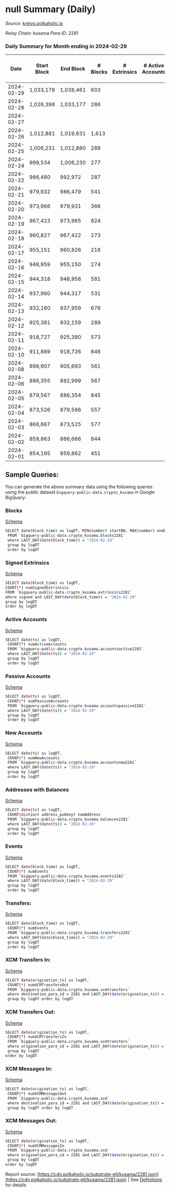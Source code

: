 # null Summary (Daily)

_Source_: [kreivo.polkaholic.io](https://kreivo.polkaholic.io)

*Relay Chain*: kusama
*Para ID*: 2281



### Daily Summary for Month ending in 2024-02-29


| Date    | Start Block | End Block | # Blocks | # Extrinsics | # Active Accounts | # Passive Accounts | # New Accounts | # Addresses | # Events  | # Transfers ($USD) | # XCM Transfers In ($USD) | # XCM Transfers Out ($USD) | # XCM In | # XCM Out | Issues |
|---------|-------------|-----------|----------|--------------|-------------------|--------------------|----------------|-------------|-----------|--------------------|---------------------------|----------------------------|----------|-----------|--------|
| 2024-02-29 | 1,033,178 | 1,038,461 | 603 |  |  |  |  |  | 1,207 |   |   |   |  |  |  |
| 2024-02-28 | 1,026,398 | 1,033,177 | 286 |  |  |  |  |  | 572 |   |   |   |  |  |  |
| 2024-02-27 |  |  |  |  |  |  |  |  |  |   |   |   |  |  |  |
| 2024-02-26 | 1,012,881 | 1,019,631 | 1,613 |  |  |  |  |  | 3,226 |   |   |   |  |  |  |
| 2024-02-25 | 1,006,231 | 1,012,880 | 288 |  |  |  |  | 4 | 576 |   |   |   |  |  |  |
| 2024-02-24 | 999,534 | 1,006,230 | 277 |  |  |  |  |  | 554 |   |   |   |  |  |  |
| 2024-02-22 | 986,480 | 992,972 | 287 |  |  |  |  |  | 574 |   |   |   |  |  |  |
| 2024-02-21 | 979,932 | 986,479 | 541 |  |  |  |  | 4 | 1,083 |   |   |   |  |  |  |
| 2024-02-20 | 973,966 | 979,931 | 366 |  |  |  |  |  | 732 |   |   |   |  |  |  |
| 2024-02-19 | 967,423 | 973,965 | 824 |  |  |  |  | 4 | 1,648 |   |   |   |  |  |  |
| 2024-02-18 | 960,827 | 967,422 | 273 |  |  |  |  |  | 546 |   |   |   |  |  |  |
| 2024-02-17 | 955,151 | 960,826 | 216 |  |  |  |  |  | 432 |   |   |   |  |  |  |
| 2024-02-16 | 948,959 | 955,150 | 274 |  |  |  |  | 4 | 548 |   |   |   |  |  |  |
| 2024-02-15 | 944,318 | 948,958 | 581 |  |  |  |  |  | 1,163 |   |   |   |  |  |  |
| 2024-02-14 | 937,960 | 944,317 | 531 |  |  |  |  | 4 | 1,063 |   |   |   |  |  |  |
| 2024-02-13 | 932,160 | 937,959 | 676 |  |  |  |  |  | 1,352 |   |   |   |  |  |  |
| 2024-02-12 | 925,381 | 932,159 | 289 |  |  |  |  |  | 578 |   |   |   |  |  |  |
| 2024-02-11 | 918,727 | 925,380 | 573 |  |  |  |  |  | 1,146 |   |   |   |  |  |  |
| 2024-02-10 | 911,889 | 918,726 | 846 |  |  |  |  |  | 1,693 |   |   |   |  |  |  |
| 2024-02-08 | 898,907 | 905,693 | 561 |  |  |  |  |  | 1,122 |   |   |   |  |  |  |
| 2024-02-06 | 886,355 | 892,999 | 567 |  |  |  |  |  | 1,134 |   |   |   |  |  |  |
| 2024-02-05 | 879,567 | 886,354 | 845 |  |  |  |  |  | 1,690 |   |   |   |  |  |  |
| 2024-02-04 | 873,526 | 879,566 | 557 |  |  |  |  | 4 | 1,114 |   |   |   |  |  |  |
| 2024-02-03 | 866,667 | 873,525 | 577 |  |  |  |  | 4 | 1,156 |   |   |   |  |  |  |
| 2024-02-02 | 859,863 | 866,666 | 844 |  |  |  |  |  | 1,692 |   |   |   |  |  |  |
| 2024-02-01 | 854,195 | 859,862 | 451 |  |  |  |  |  | 902 |   |   |   |  |  |  |

## Sample Queries:
You can generate the above summary data using the following queries using the public dataset `bigquery-public-data.crypto_kusama` in Google BigQuery:


### Blocks 

[Schema](https://github.com/colorfulnotion/substrate-etl/blob/main/schema/blocks.json)

```bash
SELECT date(block_time) as logDT, MIN(number) startBN, MAX(number) endBN, COUNT(*) numBlocks 
 FROM `bigquery-public-data.crypto_kusama.blocks2281`  
 where LAST_DAY(date(block_time)) = "2024-02-29" 
 group by logDT 
 order by logDT
```

### Signed Extrinsics 

[Schema](https://github.com/colorfulnotion/substrate-etl/blob/main/schema/extrinsics.json)

```bash
SELECT date(block_time) as logDT, 
COUNT(*) numSignedExtrinsics 
FROM `bigquery-public-data.crypto_kusama.extrinsics2281`  
where signed and LAST_DAY(date(block_time)) = "2024-02-29" 
group by logDT 
order by logDT
```

### Active Accounts 

[Schema](https://github.com/colorfulnotion/substrate-etl/blob/main/schema/accountsactive.json)

```bash
SELECT date(ts) as logDT, 
 COUNT(*) numActiveAccounts 
 FROM `bigquery-public-data.crypto_kusama.accountsactive2281` 
 where LAST_DAY(date(ts)) = "2024-02-29" 
 group by logDT 
 order by logDT
```

### Passive Accounts 

[Schema](https://github.com/colorfulnotion/substrate-etl/blob/main/schema/accountspassive.json)

```bash
SELECT date(ts) as logDT, 
 COUNT(*) numPassiveAccounts 
 FROM `bigquery-public-data.crypto_kusama.accountspassive2281` 
 where LAST_DAY(date(ts)) = "2024-02-29" 
 group by logDT 
 order by logDT
```

### New Accounts 

[Schema](https://github.com/colorfulnotion/substrate-etl/blob/main/schema/accountsnew.json)

```bash
SELECT date(ts) as logDT, 
 COUNT(*) numNewAccounts 
 FROM `bigquery-public-data.crypto_kusama.accountsnew2281` 
 where LAST_DAY(date(ts)) = "2024-02-29" 
 group by logDT
 order by logDT
```

### Addresses with Balances 

[Schema](https://github.com/colorfulnotion/substrate-etl/blob/main/schema/balances.json)

```bash
SELECT date(ts) as logDT,
 COUNT(distinct address_pubkey) numAddress 
 FROM `bigquery-public-data.crypto_kusama.balances2281` 
 where LAST_DAY(date(ts)) = "2024-02-29" 
 group by logDT 
 order by logDT
```

### Events 

[Schema](https://github.com/colorfulnotion/substrate-etl/blob/main/schema/events.json)

```bash
SELECT date(block_time) as logDT, 
 COUNT(*) numEvents 
 FROM `bigquery-public-data.crypto_kusama.events2281` 
 where LAST_DAY(date(block_time)) = "2024-02-29" 
 group by logDT 
 order by logDT
```

### Transfers:

[Schema](https://github.com/colorfulnotion/substrate-etl/blob/main/schema/transfers.json)

```bash
SELECT date(block_time) as logDT, 
 COUNT(*) numEvents 
 FROM `bigquery-public-data.crypto_kusama.transfers2281` 
 where LAST_DAY(date(block_time)) = "2024-02-29" 
 group by logDT 
 order by logDT
```

### XCM Transfers In: 

[Schema](https://github.com/colorfulnotion/substrate-etl/blob/main/schema/xcmtransfers.json)

```bash
SELECT date(origination_ts) as logDT, 
 COUNT(*) numXCMTransfersOut 
 FROM `bigquery-public-data.crypto_kusama.xcmtransfers` 
 where destination_para_id = 2281 and LAST_DAY(date(origination_ts)) = "2024-02-29" 
 group by logDT order by logDT
```

### XCM Transfers Out: 

[Schema](https://github.com/colorfulnotion/substrate-etl/blob/main/schema/xcmtransfers.json)

```bash
SELECT date(origination_ts) as logDT, 
 COUNT(*) numXCMTransfersIn 
 FROM `bigquery-public-data.crypto_kusama.xcmtransfers` 
 where origination_para_id = 2281 and LAST_DAY(date(origination_ts)) = "2024-02-29" 
 group by logDT 
order by logDT
```

### XCM Messages In: 

[Schema](https://github.com/colorfulnotion/substrate-etl/blob/main/schema/xcm.json)

```bash
SELECT date(origination_ts) as logDT, 
 COUNT(*) numXCMMessagesOut 
 FROM `bigquery-public-data.crypto_kusama.xcm` 
 where destination_para_id = 2281 and LAST_DAY(date(origination_ts)) = "2024-02-29" 
 group by logDT order by logDT
```

### XCM Messages Out: 

[Schema](https://github.com/colorfulnotion/substrate-etl/blob/main/schema/xcm.json)

```bash
SELECT date(origination_ts) as logDT, 
 COUNT(*) numXCMMessagesIn 
 FROM `bigquery-public-data.crypto_kusama.xcm` 
 where origination_para_id = 2281 and LAST_DAY(date(origination_ts)) = "2024-02-29" 
 group by logDT 
order by logDT
```


Report source: [https://cdn.polkaholic.io/substrate-etl/kusama/2281.json](https://cdn.polkaholic.io/substrate-etl/kusama/2281.json) | See [Definitions](/DEFINITIONS.md) for details
